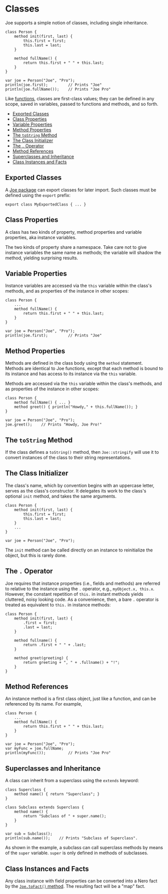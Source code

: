 # Classes

Joe supports a simple notion of classes, including single inheritance.

```joe
class Person {
    method init(first, last) {
        this.first = first;
        this.last = last;
    }
    
    method fullName() {
        return this.first + " " + this.last;
    }
}

var joe = Person("Joe", "Pro");
println(joe.first);         // Prints "Joe"
println(joe.fullName());    // Prints "Joe Pro"
```

Like [functions](functions.md), classes are first-class values; they
can be defined in any scope, saved in variables, passed to functions
and methods, and so forth.

- [Exported Classes](#exported-classes)
- [Class Properties](#class-properties)
- [Variable Properties](#variable-properties)
- [Method Properties](#method-properties)
- [The `toString` Method](#the-tostring-method)
- [The Class Initializer](#the-class-initializer)
- [The `.` Operator](#the--operator)
- [Method References](#method-references)
- [Superclasses and Inheritance](#superclasses-and-inheritance)
- [Class Instances and Facts](#class-instances-and-facts)
 
## Exported Classes

A [Joe package](extending/packages.md) can export classes for
later import.  Such classes must be defined using the `export` prefix:

```joe
export class MyExportedClass { ... }
```

## Class Properties

A class has two kinds of property, method properties and variable properties,
aka instance variables.

The two kinds of property share a namespace.  Take care not to give instance 
variables the same name as methods; the variable will shadow the method,
yielding surprising results.

## Variable Properties

Instance variables are accessed via the `this` variable within the class's
methods, and as properties of the instance in other scopes:

```joe
class Person {
    ...
    method fullName() {
        return this.first + " " + this.last;
    }
}

var joe = Person("Joe", "Pro");
println(joe.first);         // Prints "Joe"
```

## Method Properties

Methods are defined in the class body using the `method` statement.  
Methods are identical to Joe functions, except that each method is bound
to its instance and has access to its instance via the `this` variable.

Methods are accessed via the `this` variable within the class's
methods, and as properties of the instance in other scopes:

```joe
class Person {
    method fullName() { ... }
    method greet() { println("Howdy," + this.fullName()); }
}

var joe = Person("Joe", "Pro");
joe.greet();    // Prints "Howdy, Joe Pro!"
```

## The `toString` Method

If the class defines a `toString()` method, then `Joe::stringify` will use
it to convert instances of the class to their string representations.  

## The Class Initializer

The class's name, which by convention begins with an uppercase letter,
serves as the class's constructor.  It delegates its work to the class's
optional `init` method, and takes the same arguments.

```joe
class Person {
    method init(first, last) {
        this.first = first;
        this.last = last;
    }
    ...    
}

var joe = Person("Joe", "Pro");
```

The `init` method can be called directly on an instance to reinitialize
the object, but this is rarely done.

## The `.` Operator

Joe requires that instance properties (i.e., fields and methods) are referred 
to relative to the instance using the `.` operator, e.g.,
`myObject.x, this.x`.  However, the constant repetition of `this.` in 
instant methods yields cluttered, noisy looking code.  As a convenience,
then, a bare `.` operator is treated as equivalent to `this.` in instance 
methods:

```joe
class Person {
    method init(first, last) {
        .first = first;
        .last = last;
    }
    
    method fullname() {
        return .first + " " + .last; 
    }
    
    method greet(greeting) {
        return greeting + ", " + .fullname() + "!";
    }
}
```

## Method References

An instance method is a first class object, just like a function, and
can be referenced by its name. For example,

```joe
class Person {
    ...
    method fullName() {
        return this.first + " " + this.last;
    }
}

var joe = Person("Joe", "Pro");
var myFunc = joe.fullName;
println(myFunc());          // Prints "Joe Pro"
```

## Superclasses and Inheritance

A class can inherit from a superclass using the `extends` keyword:

```joe
class Superclass {
    method name() { return "Superclass"; }
}

class Subclass extends Superclass {
    method name() {
        return "Subclass of " + super.name();
    }
}

var sub = Subclass();
println(sub.name());    // Prints "Subclass of Superclass".
```

As shown in the example, a subclass can call superclass methods by
means of the `super` variable.  `super` is only defined in methods
of subclasses.

## Class Instances and Facts

Any class instance with field properties can be converted into
a Nero fact by the 
[`Joe.toFact()` method](library/type.joe.Joe.md#static.toFact).
The resulting fact will be a "map" fact.
